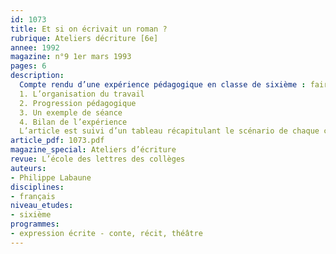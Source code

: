 ```yaml
---
id: 1073
title: Et si on écrivait un roman ? 
rubrique: Ateliers décriture [6e]
annee: 1992
magazine: n°9 1er mars 1993
pages: 6
description: 
  Compte rendu d’une expérience pédagogique en classe de sixième : faire écrire un roman aux élèves…
  1. L’organisation du travail
  2. Progression pédagogique
  3. Un exemple de séance
  4. Bilan de l’expérience
  L’article est suivi d’un tableau récapitulant le scénario de chaque chapitre, avec le genre étudié correspondant (portrait, récit, dialogue…) et les outils grammaticaux utilisés.
article_pdf: 1073.pdf
magazine_special: Ateliers d’écriture
revue: L’école des lettres des collèges
auteurs:
- Philippe Labaune
disciplines:
- français
niveau_etudes:
- sixième
programmes:
- expression écrite - conte, récit, théâtre
---
```

